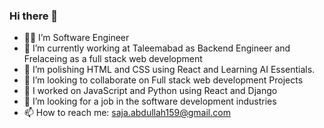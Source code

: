 ### Hi there 👋

- 👱‍♀️ I’m Software Engineer 
- 🔭 I’m currently working at Taleemabad as Backend Engineer and Frelaceing as a full stack web development
- 🌱 I’m polishing HTML and CSS using React and Learning AI Essentials.
- 👯 I’m looking to collaborate on Full stack web development Projects
- 👯 I worked on JavaScript and Python using React and Django
- 🤔 I’m looking for a job in the software development industries 
- 📫 How to reach me: saja.abdullah159@gmail.com
